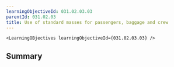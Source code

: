 ```yaml
---
learningObjectiveId: 031.02.03.03
parentId: 031.02.03
title: Use of standard masses for passengers, baggage and crew
---
```


```tsx eval
<LearningOBjectives learningObjectiveId={031.02.03.03} />
```

## Summary
